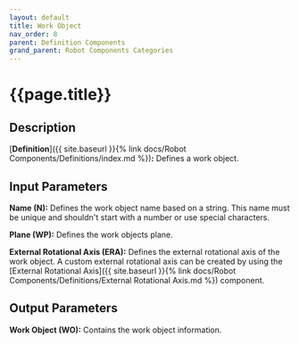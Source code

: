 ```yaml
---
layout: default
title: Work Object
nav_order: 8
parent: Definition Components
grand_parent: Robot Components Categories
---
```


# **{{page.title}}**

## **Description**

[**Definition**]({{ site.baseurl }}{% link docs/Robot Components/Definitions/index.md %})**:** 
Defines a work object. 

## **Input Parameters**

**Name (N):** Defines the work object name based on a string. This name must be unique and shouldn't start with a number or use special characters.

**Plane (WP):** Defines the work objects plane.

**External Rotational Axis (ERA):** Defines the external rotational axis of the work object. A custom external rotational axis can be created by using the
[External Rotational Axis]({{ site.baseurl }}{% link docs/Robot Components/Definitions/External Rotational Axis.md %}) component.

## **Output Parameters**

**Work Object (WO):** Contains the work object information.
